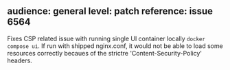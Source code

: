 audience: general
level: patch
reference: issue 6564
---

Fixes CSP related issue with running single UI container locally `docker compose ui`. If run with shipped nginx.conf, it would not be able to load some resources correctly becaues of the strictre 'Content-Security-Policy' headers.

